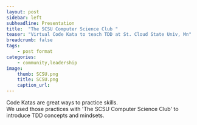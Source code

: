 ```yaml
---
layout: post
sidebar: left
subheadline: Presentation
title:  "The SCSU Computer Science Club "
teaser: "Virtual Code Kata to teach TDD at St. Cloud State Univ, Mn"
breadcrumb: false
tags:
    - post format
categories:
    - community,leadership
image:
    thumb: SCSU.png
    title: SCSU.png
    caption_url: 
---
```

Code Katas are great ways to practice skills.  
We used those practices with 'The SCSU Computer Science Club' to introduce TDD concepts and mindsets.